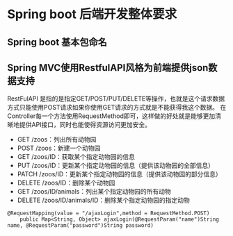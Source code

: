 # Spring boot 后端开发整体要求
## Spring boot 基本包命名
## Spring MVC使用RestfulAPI风格为前端提供json数据支持
RestFulAPI 是指的是指定GET/POST/PUT/DELETE等操作，也就是这个请求数据方式只能使用POST请求如果你使用GET请求的方式就是不能获得我这个数据。
在Controller每一个方法使用RequestMethod即可，这样做的好处就是能够更加清晰地提供API接口，同时也能使得资源访问更加安全。
* GET /zoos：列出所有动物园
* POST /zoos：新建一个动物园
* GET /zoos/ID：获取某个指定动物园的信息
* PUT /zoos/ID：更新某个指定动物园的信息（提供该动物园的全部信息）
* PATCH /zoos/ID：更新某个指定动物园的信息（提供该动物园的部分信息）
* DELETE /zoos/ID：删除某个动物园
* GET /zoos/ID/animals：列出某个指定动物园的所有动物
* DELETE /zoos/ID/animals/ID：删除某个指定动物园的指定动物

```
@RequestMapping(value = "/ajaxLogin",method = RequestMethod.POST)
    public Map<String, Object> ajaxLogin(@RequestParam("name")String name, @RequestParam("password")String password)
```
